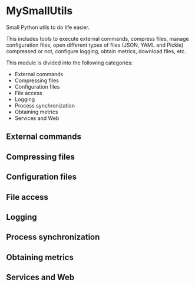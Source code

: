 # MySmallUtils
Small Python utils to do life easier.

This includes tools to execute external commands, compress files,
manage configuration files, open different types of files (JSON, YAML and Pickle) compressed or not,
configure logging, obtain metrics, download files, etc.

This module is divided into the following categories:

* External commands
* Compressing files
* Configuration files
* File access
* Logging
* Process synchronization
* Obtaining metrics
* Services and Web

## External commands

## Compressing files

## Configuration files

## File access

## Logging

## Process synchronization

## Obtaining metrics

## Services and Web
